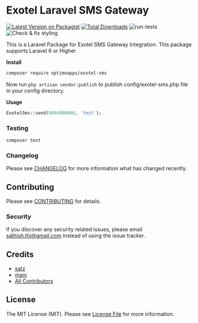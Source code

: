 
# Exotel  Laravel SMS Gateway

[![Latest Version on Packagist](https://img.shields.io/packagist/v/optimoapps/exotel-sml.svg?style=flat-square)](https://packagist.org/packages/optimoapps/exotel-sms)
[![Total Downloads](https://img.shields.io/packagist/dt/optimoapps/exotel-sms.svg?style=flat-square)](https://packagist.org/packages/optimoapps/exotel-sms)
![run-tests](https://github.com/OptimoApps/exotel-sms/workflows/run-tests/badge.svg)
![Check & fix styling](https://github.com/OptimoApps/exotel-sms/workflows/Check%20&%20fix%20styling/badge.svg)

This is a Laravel Package for Exotel SMS Gateway Integration. 
This package supports Laravel 6 or Higher

**Install**
``` bash
composer require optimoapps/exotel-sms
```

Now run `php artisan vendor:publish` to publish config/exotel-sms.php file in your config directory.

**Usage**

``` php
ExotelSms::send(9894000000, 'test');
```

### Testing

``` bash
composer test
```

### Changelog

Please see [CHANGELOG](CHANGELOG.md) for more information what has changed recently.

## Contributing

Please see [CONTRIBUTING](CONTRIBUTING.md) for details.

### Security

If you discover any security related issues, please email sathish.thi@gmail.com instead of using the issue tracker.

## Credits

- [satz](https://github.com/optimoapps)
- [mani](https://github.com/optimoapps)
- [All Contributors](../../contributors)

## License

The MIT License (MIT). Please see [License File](LICENSE.md) for more information.
